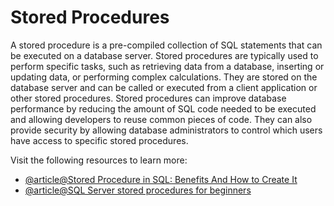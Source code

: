 # Stored Procedures

A stored procedure is a pre-compiled collection of SQL statements that can be executed on a database server. Stored procedures are typically used to perform specific tasks, such as retrieving data from a database, inserting or updating data, or performing complex calculations. They are stored on the database server and can be called or executed from a client application or other stored procedures. Stored procedures can improve database performance by reducing the amount of SQL code needed to be executed and allowing developers to reuse common pieces of code. They can also provide security by allowing database administrators to control which users have access to specific stored procedures.

Visit the following resources to learn more:

- [@article@Stored Procedure in SQL: Benefits And How to Create It](https://www.simplilearn.com/tutorials/sql-tutorial/stored-procedure-in-sql)
- [@article@SQL Server stored procedures for beginners](https://www.sqlshack.com/sql-server-stored-procedures-for-beginners/)